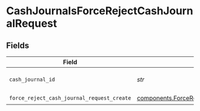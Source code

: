 # CashJournalsForceRejectCashJournalRequest


## Fields

| Field                                                                                                            | Type                                                                                                             | Required                                                                                                         | Description                                                                                                      | Example                                                                                                          |
| ---------------------------------------------------------------------------------------------------------------- | ---------------------------------------------------------------------------------------------------------------- | ---------------------------------------------------------------------------------------------------------------- | ---------------------------------------------------------------------------------------------------------------- | ---------------------------------------------------------------------------------------------------------------- |
| `cash_journal_id`                                                                                                | *str*                                                                                                            | :heavy_check_mark:                                                                                               | The cashJournal id.                                                                                              | 20230817000319                                                                                                   |
| `force_reject_cash_journal_request_create`                                                                       | [components.ForceRejectCashJournalRequestCreate](../../models/components/forcerejectcashjournalrequestcreate.md) | :heavy_check_mark:                                                                                               | N/A                                                                                                              |                                                                                                                  |